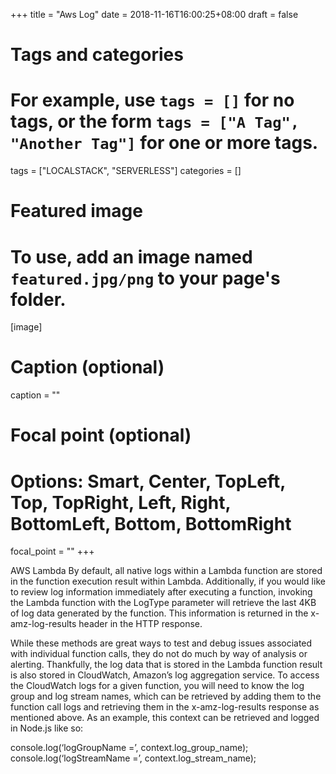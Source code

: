 +++
title = "Aws Log"
date = 2018-11-16T16:00:25+08:00
draft = false

# Tags and categories
# For example, use `tags = []` for no tags, or the form `tags = ["A Tag", "Another Tag"]` for one or more tags.
tags = ["LOCALSTACK", "SERVERLESS"]
categories = []

# Featured image
# To use, add an image named `featured.jpg/png` to your page's folder. 
[image]
  # Caption (optional)
  caption = ""

  # Focal point (optional)
  # Options: Smart, Center, TopLeft, Top, TopRight, Left, Right, BottomLeft, Bottom, BottomRight
  focal_point = ""
+++


AWS Lambda
By default, all native logs within a Lambda function are stored in the function execution result within Lambda. Additionally, if you would like to review log information immediately after executing a function, invoking the Lambda function with the LogType parameter will retrieve the last 4KB of log data generated by the function. This information is returned in the x-amz-log-results header in the HTTP response.

While these methods are great ways to test and debug issues associated with individual function calls, they do not do much by way of analysis or alerting. Thankfully, the log data that is stored in the Lambda function result is also stored in CloudWatch, Amazon’s log aggregation service. To access the CloudWatch logs for a given function, you will need to know the log group and log stream names, which can be retrieved by adding them to the function call logs and retrieving them in the x-amz-log-results response as mentioned above. As an example, this context can be retrieved and logged in Node.js like so:

console.log(‘logGroupName =’, context.log_group_name);
console.log(‘logStreamName =’, context.log_stream_name);